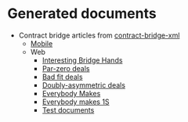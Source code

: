 # Generated documents

* Contract bridge articles from [contract-bridge-xml](https://github.com/thomasoa/contract-bridge-xml) 
   - [Mobile](mobile/mobile-index.html)
   - Web
      - [Interesting Bridge Hands](articles/hands/index.html)
      - [Par-zero deals](articles/parzero/index.html)
      - [Bad fit deals](articles/badfit/index.html)
      - [Doubly-asymmetric deals](articles/tenaces/index.html)
      - [Everybody Makes](articles/everybody/index.html)
      - [Everybody makes 1S](articles/all1S/index.html)
      - [Test documents](articles/test/index.html)

